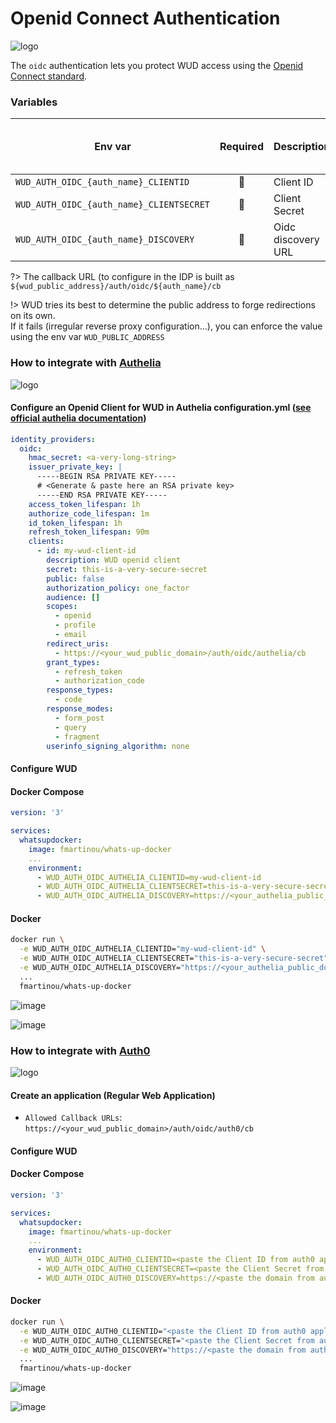 # Openid Connect Authentication
![logo](oidc.png)

The `oidc` authentication lets you protect WUD access using the [Openid Connect standard](https://openid.net/).

### Variables

| Env var                                  | Required     | Description             | Supported values | Default value when missing |
| ---------------------------------------- |:------------:| ----------------------- | ---------------- | -------------------------- |
| `WUD_AUTH_OIDC_{auth_name}_CLIENTID`     | :red_circle: | Client ID               |                  |                            |
| `WUD_AUTH_OIDC_{auth_name}_CLIENTSECRET` | :red_circle: | Client Secret           |                  |                            |
| `WUD_AUTH_OIDC_{auth_name}_DISCOVERY`    | :red_circle: | Oidc discovery URL      |                  |                            |

?> The callback URL (to configure in the IDP is built as `${wud_public_address}/auth/oidc/${auth_name}/cb`

!> WUD tries its best to determine the public address to forge redirections on its own. \
If it fails (irregular reverse proxy configuration...), you can enforce the value using the env var `WUD_PUBLIC_ADDRESS` 

### How to integrate with&nbsp;[Authelia](https://www.authelia.com)
![logo](authelia.png)

#### Configure an Openid Client for WUD in Authelia configuration.yml ([see official authelia documentation](https://www.authelia.com/docs/configuration/identity-providers/oidc.html))
```yaml
identity_providers:
  oidc:
    hmac_secret: <a-very-long-string>
    issuer_private_key: |
      -----BEGIN RSA PRIVATE KEY-----
      # <Generate & paste here an RSA private key>
      -----END RSA PRIVATE KEY-----    
    access_token_lifespan: 1h
    authorize_code_lifespan: 1m
    id_token_lifespan: 1h
    refresh_token_lifespan: 90m
    clients:
      - id: my-wud-client-id
        description: WUD openid client
        secret: this-is-a-very-secure-secret
        public: false
        authorization_policy: one_factor
        audience: []
        scopes:
          - openid
          - profile
          - email
        redirect_uris:
          - https://<your_wud_public_domain>/auth/oidc/authelia/cb
        grant_types:
          - refresh_token
          - authorization_code
        response_types:
          - code
        response_modes:
          - form_post
          - query
          - fragment
        userinfo_signing_algorithm: none
```

#### Configure WUD
<!-- tabs:start -->
#### **Docker Compose**
```yaml
version: '3'

services:
  whatsupdocker:
    image: fmartinou/whats-up-docker
    ...
    environment:
      - WUD_AUTH_OIDC_AUTHELIA_CLIENTID=my-wud-client-id
      - WUD_AUTH_OIDC_AUTHELIA_CLIENTSECRET=this-is-a-very-secure-secret
      - WUD_AUTH_OIDC_AUTHELIA_DISCOVERY=https://<your_authelia_public_domain>/.well-known/openid-configuration
```
#### **Docker**
```bash
docker run \
  -e WUD_AUTH_OIDC_AUTHELIA_CLIENTID="my-wud-client-id" \
  -e WUD_AUTH_OIDC_AUTHELIA_CLIENTSECRET="this-is-a-very-secure-secret" \
  -e WUD_AUTH_OIDC_AUTHELIA_DISCOVERY="https://<your_authelia_public_domain>/.well-known/openid-configuration" \
  ...
  fmartinou/whats-up-docker
```
<!-- tabs:end -->

![image](authelia_00.png)

![image](authelia_01.png)

### How to integrate with&nbsp;[Auth0](http://auth0.com)
![logo](auth0.png)

#### Create an application (Regular Web Application)
- `Allowed Callback URLs`: `https://<your_wud_public_domain>/auth/oidc/auth0/cb`

#### Configure WUD
<!-- tabs:start -->
#### **Docker Compose**
```yaml
version: '3'

services:
  whatsupdocker:
    image: fmartinou/whats-up-docker
    ...
    environment:
      - WUD_AUTH_OIDC_AUTH0_CLIENTID=<paste the Client ID from auth0 application settings>
      - WUD_AUTH_OIDC_AUTH0_CLIENTSECRET=<paste the Client Secret from auth0 application settings>
      - WUD_AUTH_OIDC_AUTH0_DISCOVERY=https://<paste the domain from auth0 application settings>/.well-known/openid-configuration
```
#### **Docker**
```bash
docker run \
  -e WUD_AUTH_OIDC_AUTH0_CLIENTID="<paste the Client ID from auth0 application settings>" \
  -e WUD_AUTH_OIDC_AUTH0_CLIENTSECRET="<paste the Client Secret from auth0 application settings>" \
  -e WUD_AUTH_OIDC_AUTH0_DISCOVERY="https://<paste the domain from auth0 application settings>/.well-known/openid-configuration" \
  ...
  fmartinou/whats-up-docker
```
<!-- tabs:end -->

![image](auth0_00.png)

![image](auth0_01.png)